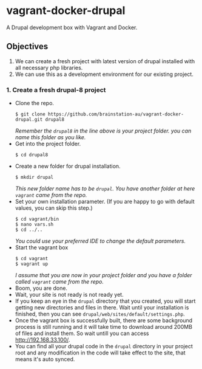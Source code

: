 # vagrant-docker-drupal
A Drupal development box with Vagrant and Docker.

## Objectives
1. We can create a fresh project with latest version of drupal installed with
all necessary php libraries.
1. We can use this as a development environment for our existing project.

### 1. Create a fresh drupal-8 project

- Clone the repo.
  ```
  $ git clone https://github.com/brainstation-au/vagrant-docker-drupal.git drupal8
  ```
  *Remember the `drupal8` in the line above is your project folder. you can name
  this folder as you like.*
- Get into the project folder.
  ```
  $ cd drupal8
  ```
- Create a new folder for drupal installation.
  ```
  $ mkdir drupal
  ```
  *This new folder name has to be `drupal`. You have another folder at here
  `vagrant` came from the repo.*
- Set your own installation parameter. (If you are happy to go with default
  values, you can skip this step.)
  ```
  $ cd vagrant/bin
  $ nano vars.sh
  $ cd ../..
  ```
  *You could use your preferred IDE to change the default parameters.*
- Start the vagrant box
  ```
  $ cd vagrant
  $ vagrant up
  ```
  *I assume that you are now in your project folder and you have a folder called
  `vagrant` came from the repo.*
- Boom, you are done.
- Wait, your site is not ready is not ready yet.
- If you keep an eye in the `drupal` directory that you created, you will start
  getting new directories and files in there. Wait until your installation is
  finished, then you can see `drupal/web/sites/default/settings.php`.
- Once the vagrant box is successfully built, there are some background process
  is still running and it will take time to download around 200MB of files and 
  install them. So wait untill you can access http://192.168.33.100/.
- You can find all your drupal code in the `drupal` directory in your project
  root and any modification in the code will take effect to the site, that means
  it's auto synced.
  